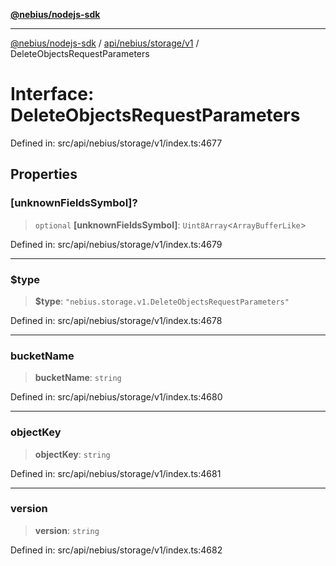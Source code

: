 [**@nebius/nodejs-sdk**](../../../../../README.md)

***

[@nebius/nodejs-sdk](../../../../../README.md) / [api/nebius/storage/v1](../README.md) / DeleteObjectsRequestParameters

# Interface: DeleteObjectsRequestParameters

Defined in: src/api/nebius/storage/v1/index.ts:4677

## Properties

### \[unknownFieldsSymbol\]?

> `optional` **\[unknownFieldsSymbol\]**: `Uint8Array`\<`ArrayBufferLike`\>

Defined in: src/api/nebius/storage/v1/index.ts:4679

***

### $type

> **$type**: `"nebius.storage.v1.DeleteObjectsRequestParameters"`

Defined in: src/api/nebius/storage/v1/index.ts:4678

***

### bucketName

> **bucketName**: `string`

Defined in: src/api/nebius/storage/v1/index.ts:4680

***

### objectKey

> **objectKey**: `string`

Defined in: src/api/nebius/storage/v1/index.ts:4681

***

### version

> **version**: `string`

Defined in: src/api/nebius/storage/v1/index.ts:4682
